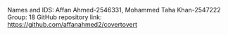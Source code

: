  Names and IDS: Affan Ahmed-2546331, Mohammed Taha Khan-2547222
 Group: 18
 GitHub repository link: https://github.com/affanahmed2/covertovert
 